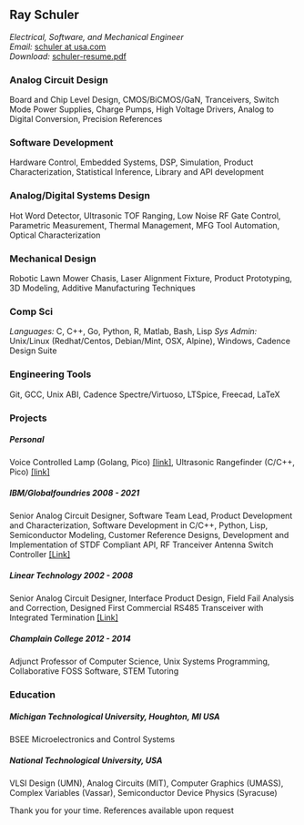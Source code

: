 ## Ray Schuler
_Electrical, Software, and Mechanical Engineer_<br>
_Email:_ <a href="mailto:schuler@usa.com">schuler at usa.com</a><br>
_Download:_ <a href="https://github.com/schuler-robotics/resume/blob/master/images/schuler-resume.pdf">schuler-resume.pdf</a><br>

### Analog Circuit Design
Board and Chip Level Design, CMOS/BiCMOS/GaN, Tranceivers, Switch Mode Power Supplies, Charge Pumps, High Voltage Drivers, Analog to Digital Conversion, Precision References

### Software Development
Hardware Control, Embedded Systems, DSP, Simulation, Product Characterization, Statistical Inference, Library and API development

### Analog/Digital Systems Design
Hot Word Detector, Ultrasonic TOF Ranging, Low Noise RF Gate Control, Parametric Measurement, Thermal Management, MFG Tool Automation, Optical Characterization

### Mechanical Design
Robotic Lawn Mower Chasis, Laser Alignment Fixture, Product Prototyping, 3D Modeling, Additive Manufacturing Techniques

### Comp Sci
_Languages:_ C, C++, Go, Python, R, Matlab, Bash, Lisp
_Sys Admin:_ Unix/Linux (Redhat/Centos, Debian/Mint, OSX, Alpine), Windows, Cadence Design Suite

### Engineering Tools
Git, GCC, Unix ABI, Cadence Spectre/Virtuoso, LTSpice, Freecad, LaTeX

### Projects

##### Personal
Voice Controlled Lamp (Golang, Pico) <a href="https://github.com/schuler-robotics/detectword_pico"> [link]</a>, Ultrasonic Rangefinder (C/C++, Pico) <a href="https://github.com/schuler-robotics/ultrasonic-rangefinder"> [link]</a>

##### IBM/Globalfoundries 2008 - 2021
Senior Analog Circuit Designer, Software Team Lead, Product Development and Characterization, Software Development in C/C++, Python, Lisp, Semiconductor Modeling, Customer Reference Designs, Development and Implementation of STDF Compliant API, RF Tranceiver Antenna Switch Controller <a href="https://bitbucket.org/rschule2/design/raw/c44039840733abbd1a6b9e8285fb5a20806f0543/scp-application-note-20160915a-public.pdf"> [Link]</a>

##### Linear Technology 2002 - 2008
Senior Analog Circuit Designer, Interface Product Design, Field Fail Analysis and Correction, Designed First Commercial RS485 Transceiver with Integrated Termination <a href="http://www.analog.com/media/en/technical-documentation/lt-journal-article/LTMag-V16N02-07-LTC2859-Schuler.pdf"> [Link]</a>

##### Champlain College 2012 - 2014
Adjunct Professor of Computer Science, Unix Systems Programming, Collaborative FOSS Software,  STEM Tutoring

### Education
##### Michigan Technological University, Houghton, MI USA
BSEE Microelectronics and Control Systems
##### National Technological University, USA
VLSI Design (UMN), Analog Circuits (MIT), Computer Graphics (UMASS), Complex Variables (Vassar), Semiconductor Device Physics (Syracuse)

<p>
Thank you for your time. References available upon request


